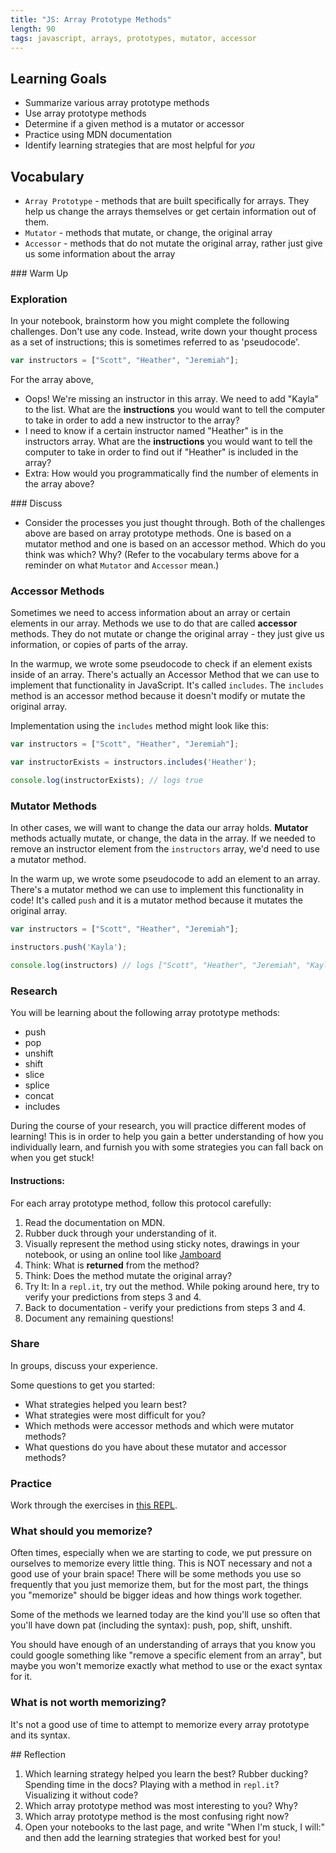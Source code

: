 ```yaml
---
title: "JS: Array Prototype Methods"
length: 90
tags: javascript, arrays, prototypes, mutator, accessor
---
```


## Learning Goals

* Summarize various array prototype methods
* Use array prototype methods
* Determine if a given method is a mutator or accessor
* Practice using MDN documentation
* Identify learning strategies that are most helpful for <em>you</em>

## Vocabulary

- `Array Prototype` - methods that are built specifically for arrays. They help us change the arrays themselves or get certain information out of them.
- `Mutator` - methods that mutate, or change, the original array
- `Accessor` - methods that do not mutate the original array, rather just give us some information about the array

<section class="call-to-action">
### Warm Up

<div class="answer">

### Exploration

In your notebook, brainstorm how you might complete the following challenges. Don't use any code. Instead, write down your thought process as a set of instructions; this is sometimes referred to as 'pseudocode'. 

```javascript
var instructors = ["Scott", "Heather", "Jeremiah"];
```

For the array above,
- Oops! We're missing an instructor in this array. We need to add "Kayla" to the list. What are the **instructions** you would want to tell the computer to take in order to add a new instructor to the array? 
- I need to know if a certain instructor named "Heather" is in the instructors array. What are the **instructions** you would want to tell the computer to take in order to find out if "Heather" is included in the array?
- Extra: How would you programmatically find the number of elements in the array above? 
</div>

<div class="answer">
### Discuss

- Consider the processes you just thought through. Both of the challenges above are based on array prototype methods. One is based on a mutator method and one is based on an accessor method. Which do you think was which? Why? (Refer to the vocabulary terms above for a reminder on what `Mutator` and `Accessor` mean.)

</div>
</section>

### Accessor Methods

Sometimes we need to access information about an array or certain elements in our array. Methods we use to do that are called **accessor** methods. They do not mutate or change the original array - they just give us information, or copies of parts of the array. 

In the warmup, we wrote some pseudocode to check if an element exists inside of an array. There's actually an Accessor Method that we can use to implement that functionality in JavaScript. It's called `includes`. The `includes` method is an accessor method because it doesn't modify or mutate the original array.

Implementation using the `includes` method might look like this: 

```js
var instructors = ["Scott", "Heather", "Jeremiah"];

var instructorExists = instructors.includes('Heather');

console.log(instructorExists); // logs true
```

### Mutator Methods

In other cases, we will want to change the data our array holds. **Mutator** methods actually mutate, or change, the data in the array. If we needed to remove an instructor element from the `instructors` array, we'd need to use a mutator method.

In the warm up, we wrote some pseudocode to add an element to an array. There's a mutator method we can use to implement this functionality in code! It's called `push` and it is a mutator method because it mutates the original array. 


```js
var instructors = ["Scott", "Heather", "Jeremiah"];

instructors.push('Kayla');

console.log(instructors) // logs ["Scott", "Heather", "Jeremiah", "Kayla"];
```
<section class="call-to-action">

### Research

You will be learning about the following array prototype methods:

- push
- pop
- unshift
- shift
- slice
- splice
- concat
- includes

During the course of your research, you will practice different modes of learning! This is in order to help you gain a better understanding of how you individually learn, and furnish you with some strategies you can fall back on when you get stuck!

#### Instructions:

For each array prototype method, follow this protocol carefully:

1. Read the documentation on MDN.
2. Rubber duck through your understanding of it.
3. Visually represent the method using sticky notes, drawings in your notebook, or using an online tool like [Jamboard](https://jamboard.google.com/)
4. Think: What is **returned** from the method?
5. Think: Does the method mutate the original array?
6. Try It: In a `repl.it`, try out the method. While poking around here, try to verify your predictions from steps 3 and 4.
7. Back to documentation - verify your predictions from steps 3 and 4.
8. Document any remaining questions!
</section>

<section class="call-to-action">

### Share

In groups, discuss your experience. 

Some questions to get you started: 
  - What strategies helped you learn best? 
  - What strategies were most difficult for you? 
  - Which methods were accessor methods and which were mutator methods?
  - What questions do you have about these mutator and accessor methods?
</section>

<section class="checks-for-understanding">

### Practice
Work through the exercises in <a target="_blank" href="https://replit.com/@frontend-instructors/js-prototype-array-methods-practice#index.js">this REPL</a>.
</section>


<!-- ## Gallery Walk -->
<!-- ## Presentations

- *Group 1:* push
- *Group 2:* pop
- *Group 3:* unshift
- *Group 4:* shift
- *Group 5:* slice
- *Group 6:* splice
- *Group 7:* includes
- *Group 8:* concat

In your new group of 3, make a presentation for your assigned array prototype! It should include:
- Name of method
- What it does (in plain English) and why you would use it
- Does it mutate the original array?
- What does it return
- _Optional (but helpful!): Syntax examples, use-case examples in a `repl.it`, analogies, etc._

After all are complete, each group will do a short presentation on their assigned array prototype. Make sure you decide who is leading the presentaion, or split up sections between the three of you!

If you aren't 100% of something you are about add to your presentation - totally ok to ask an instructor! We do want to make sure these provide accurate info for your classmates. -->

<section class="note">

### What should you memorize?

Often times, especially when we are starting to code, we put pressure on ourselves to memorize every little thing. This is NOT necessary and not a good use of your brain space! There will be some methods you use so frequently that you just memorize them, but for the most part, the things you "memorize" should be bigger ideas and how things work together.

Some of the methods we learned today are the kind you'll use so often that you'll have down pat (including the syntax): push, pop, shift, unshift.

You should have enough of an understanding of arrays that you know you could google something like "remove a specific element from an array", but maybe you won't memorize exactly what method to use or the exact syntax for it.

### What is not worth memorizing?

It's not a good use of time to attempt to memorize every array prototype and its syntax.
</section>

<section class="checks-for-understanding">
## Reflection

1. Which learning strategy helped you learn the best? Rubber ducking? Spending time in the docs? Playing with a method in `repl.it`? Visualizing it without code?
2. Which array prototype method was most interesting to you? Why? 
3. Which array prototype method is the most confusing right now? 
4. Open your notebooks to the last page, and write "When I'm stuck, I will:" and then add the learning strategies that worked best for you!
</section>
